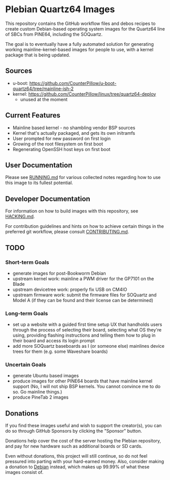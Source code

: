 # Plebian Quartz64 Images

This repository contains the GitHub workflow files and debos recipes to create
custom Debian-based operating system images for the Quartz64 line of SBCs from
PINE64, including the SOQuartz.

The goal is to eventually have a fully automated solution for generating
working mainline-kernel-based images for people to use, with a kernel package
that is being updated.


## Sources

* u-boot: https://github.com/CounterPillow/u-boot-quartz64/tree/mainline-ish-2
* kernel: https://github.com/CounterPillow/linux/tree/quartz64-deploy
  - unused at the moment


## Current Features

* Mainline based kernel - no shambling vendor BSP sources
* Kernel that's actually packaged, and gets its own initramfs
* User prompted for new password on first login
* Growing of the root filesystem on first boot
* Regenerating OpenSSH host keys on first boot


## User Documentation

Please see [RUNNING.md](RUNNING.md) for various collected notes regarding how
to use this image to its fullest potential.


## Developer Documentation

For information on how to build images with this repository, see
[HACKING.md](HACKING.md).

For contribution guidelines and hints on how to achieve certain things in the
preferred git workflow, please consult [CONTRIBUTING.md](CONTRIBUTING.md).


## TODO

### Short-term Goals

* generate images for post-Bookworm Debian
* upstream kernel work: mainline a PWM driver for the GP7101 on the Blade
* upstream devicetree work: properly fix USB on CM4IO
* upstream firmware work: submit the firmware files for SOQuartz and Model A
  (if they can be found and their license can be determined)

### Long-term Goals

* set up a website with a guided first time setup UX that handholds users
  through the process of selecting their board, selecting what OS they're using,
  providing flashing instructions and telling them how to plug in their board
  and access its login prompt
* add more SOQuartz baseboards as I (or someone else) mainlines device trees for
  them (e.g. some Waveshare boards)

### Uncertain Goals

* generate Ubuntu based images
* produce images for other PINE64 boards that have mainline kernel support
  (No, I will not ship BSP kernels. You cannot convince me to do so. Go
  mainline things.)
* produce PineTab 2 images


## Donations

If you find these images useful and wish to support the creator(s), you can do
so through GitHub Sponsors by clicking the "Sponsor" button.

Donations help cover the cost of the server hosting the Plebian repository,
and pay for new hardware such as additional boards or SD cards.

Even without donations, this project will still continue, so do not feel
pressured into parting with your hard-earned money. Also, consider making a
donation to [Debian](https://www.debian.org/donations) instead, which makes up
99.99% of what these images consist of.
